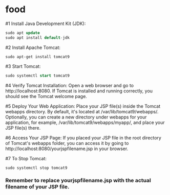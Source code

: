 # food

#1 Install Java Development Kit (JDK):
```sql
sudo apt update
sudo apt install default-jdk
```
#2 Install Apache Tomcat:
```arduino
sudo apt-get install tomcat9
```
#3 Start Tomcat:
```sql
sudo systemctl start tomcat9
```
#4 Verify Tomcat Installation:
Open a web browser and go to http://localhost:8080. If Tomcat is installed and running correctly, you should see the Tomcat welcome page.

#5 Deploy Your Web Application:
Place your JSP file(s) inside the Tomcat webapps directory. By default, it's located at /var/lib/tomcat9/webapps/.
Optionally, you can create a new directory under webapps for your application, for example, /var/lib/tomcat9/webapps/myapp/, and place your JSP file(s) there.

#6 Access Your JSP Page:
If you placed your JSP file in the root directory of Tomcat's webapps folder, you can access it by going to http://localhost:8080/yourjspfilename.jsp in your browser.

#7 To Stop Tomcat:
```arudino
sudo systemctl stop tomcat9
```
### Remember to replace yourjspfilename.jsp with the actual filename of your JSP file.
